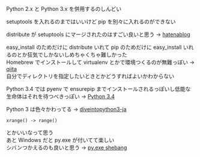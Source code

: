 Python 2.x と Python 3.x を併用するのしんどい  

setuptools を入れるのまではいいけど pip を別々に入れるのができない  

distribute が setuptools にマージされたのはすごい良いと思う -> [hatenablog](http://methane.hatenablog.jp/entry/2013/06/04/distribute_%E3%81%A8_setuptools_%E3%81%8C%E3%83%9E%E3%83%BC%E3%82%B8%E3%81%95%E3%82%8C%E3%81%9F)  

easy_install のためだけに distribute いれて pip のためだけに easy_install いれるのとか狂気でしかないしめちゃくちゃ難しかった  
Homebrew でインストールして virtualenv とかで環境つくるのが無難っぽい -> [qiita](http://qiita.com/redtree/items/3927e042b2ca18f03b8c)  
自分でディレクトリを指定したいときとかどうすればよいかわからない  

Python 3.4 では pyenv で ensurepip までインストールされるっぽいし低能な生命体はそれを待つべきっぽい -> [Python 3.4](http://pelican.aodag.jp/python34noensurepipsoretopyvenvnogeng-xin.html)  

Python 3 は色々かわってる -> [diveintopython3-ja](http://diveintopython3-ja.rdy.jp/porting-code-to-python-3-with-2to3.html)

`xrange() -> range()`  

とかいいなって思う  
あと Windows だと py.exe が付いてて楽しい  
シバンつかえるのも良いと思う -> [py.exe shebang](http://dogwood.skr.jp/blog/2013/12/426/#xampp-cgi)